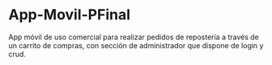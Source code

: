 # App-Movil-PFinal
App móvil de uso comercial para realizar pedidos de repostería a través de un carrito de compras, con sección de administrador que dispone de login y crud.
